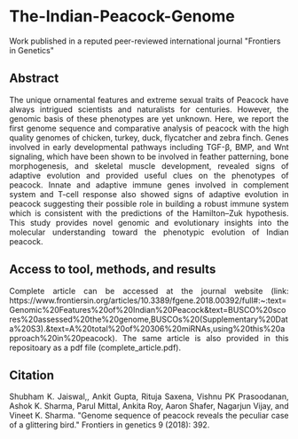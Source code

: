 # The-Indian-Peacock-Genome
Work published in a reputed peer-reviewed international journal "Frontiers in Genetics"

## Abstract
<p align="justify"> The unique ornamental features and extreme sexual traits of Peacock have always intrigued scientists and naturalists for centuries. However, the genomic basis of these phenotypes are yet unknown. Here, we report the first genome sequence and comparative analysis of peacock with the high quality genomes of chicken, turkey, duck, flycatcher and zebra finch. Genes involved in early developmental pathways including TGF-β, BMP, and Wnt signaling, which have been shown to be involved in feather patterning, bone morphogenesis, and skeletal muscle development, revealed signs of adaptive evolution and provided useful clues on the phenotypes of peacock. Innate and adaptive immune genes involved in complement system and T-cell response also showed signs of adaptive evolution in peacock suggesting their possible role in building a robust immune system which is consistent with the predictions of the Hamilton–Zuk hypothesis. This study provides novel genomic and evolutionary insights into the molecular understanding toward the phenotypic evolution of Indian peacock. </p>

## Access to tool, methods, and results
<p align="justify"> Complete article can be accessed at the journal website (link: https://www.frontiersin.org/articles/10.3389/fgene.2018.00392/full#:~:text=Genomic%20Features%20of%20Indian%20Peacock&text=BUSCO%20scores%20assessed%20the%20genome,BUSCOs%20(Supplementary%20Data%20S3).&text=A%20total%20of%20306%20miRNAs,using%20this%20approach%20in%20peacock). The same article is also provided in this repositoary as a pdf file (complete_article.pdf). </p>

## Citation 
<p align="justify">Shubham K. Jaiswal,, Ankit Gupta, Rituja Saxena, Vishnu PK Prasoodanan, Ashok K. Sharma, Parul Mittal, Ankita Roy, Aaron Shafer, Nagarjun Vijay, and Vineet K. Sharma. "Genome sequence of peacock reveals the peculiar case of a glittering bird." Frontiers in genetics 9 (2018): 392. </p>
